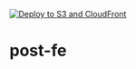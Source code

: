 [![Deploy to S3 and CloudFront](https://github.com/woodiny/post-fe/actions/workflows/main.yml/badge.svg)](https://github.com/woodiny/post-fe/actions/workflows/main.yml)

# post-fe
